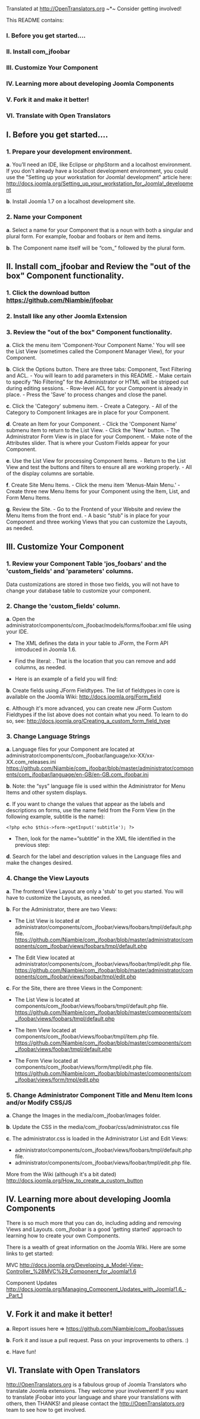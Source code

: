 Translated at http://OpenTranslators.org ~*~ Consider getting involved!


This README contains:

### I. Before you get started....

### II. Install com_jfoobar

### III. Customize Your Component

### IV. Learning more about developing Joomla Components

### V. Fork it and make it better!

### VI. Translate with Open Translators


## I. Before you get started....

### 1.  Prepare your development environment.

**a**. You’ll need an IDE, like Eclipse or phpStorm and a localhost environment. If you don't already have a localhost development environment, you could use the "Setting up your workstation for Joomla! development" article here: http://docs.joomla.org/Setting_up_your_workstation_for_Joomla!_development

**b**. Install Joomla 1.7 on a localhost development site.

### 2. Name your Component

**a**. Select a name for your Component that is a noun with both a singular and plural form. For example, foobar and foobars or item and items.

**b**. The Component name itself will be “com_” followed by the plural form.


## II. Install com_jfoobar and Review the "out of the box" Component functionality.

### 1. Click the download button https://github.com/Niambie/jfoobar

### 2. Install like any other Joomla Extension

### 3. Review the "out of the box" Component functionality.

**a**. Click the menu item 'Component-Your Component Name.' You will see the List View (sometimes called the Component Manager View), for your Component.

**b**. Click the Options button. There are three tabs: Component, Text Filtering and ACL.
    - You will learn to add parameters in this README.
    - Make certain to specify “No Filtering” for the Administrator or HTML will be stripped out during editing sessions.
    - Row-level ACL for your Component is already in place.
    - Press the 'Save' to process changes and close the panel.

**c**. Click the 'Category' submenu item.
    - Create a Category.
    - All of the Category to Component linkages are in place for your Component.

**d**. Create an Item for your Component.
    - Click the 'Component Name' submenu item to return to the List View.
    - Click the 'New' button.
    - The Administrator Form View is in place for your Component.
    - Make note of the Attributes slider. That is where your Custom Fields appear for your Component.

**e**. Use the List View for processing Component Items.
    - Return to the List View and test the buttons and filters to ensure all are working properly.
    - All of the display columns are sortable.

**f**. Create Site Menu Items.
    - Click the menu item 'Menus-Main Menu.'
    - Create three new Menu Items for your Component using the Item, List, and Form Menu Items.

**g**. Review the Site.
    - Go to the Frontend of your Website and review the Menu Items from the front end.
    - A basic “stub” is in place for your Component and three working Views that you can customize the Layouts, as needed.


## III. Customize Your Component

### 1. Review your Component Table 'jos_foobars' and the 'custom_fields' and 'parameters' columns. 

Data customizations are stored in those two fields, you will not have to change your database table to customize your component.

### 2. Change the 'custom_fields' column.

**a**. Open the administrator/components/com_jfoobar/models/forms/foobar.xml file using your IDE.

- The XML defines the data in your table to JForm, the Form API introduced in Joomla 1.6.
- Find the literal: <fields name="custom_fields">. That is the location that you can remove and add columns, as needed.
- Here is an example of a field you will find:

    <field
        name="link1"
        type="url"
        label="COM_FOOBARS_FIELD_LINK1_LABEL"
        description="COM_FOOBARS_FIELD_LINK1_DESC"
        class="inputbox"
        size="30"
    />

**b**. Create fields using JForm Fieldtypes. The list of fieldtypes in core is available on the Joomla Wiki: http://docs.joomla.org/Form_field

**c**. Although it's more advanced, you can create new JForm Custom Fieldtypes if the list above does not contain what you need. To learn to do so, see: http://docs.joomla.org/Creating_a_custom_form_field_type


### 3. Change Language Strings

**a**. Language files for your Component are located at administrator/components/com_jfoobar/language/xx-XX/xx-XX.com_releases.ini
https://github.com/Niambie/com_jfoobar/blob/master/administrator/components/com_jfoobar/language/en-GB/en-GB.com_jfoobar.ini

**b**. Note: the “sys” language file is used within the Administrator for Menu Items and other system displays.

**c**. If you want to change the values that appear as the labels and descriptions on forms, use the name field from the Form View (in the following example, subtitle is the name):

    <?php echo $this->form->getInput('subtitle'); ?>

- Then, look for the name=”subtitle” in the XML file identified in the previous step:

    <field
        name="subtitle"
        type="text"
        label="COM_FOOBARS_FIELD_SUBTITLE_LABEL"
        description="COM_FOOBARS_FIELD_SUBTITLE_DESC"
        class="inputbox"
        size="30"
    />

**d**. Search for the label and description values in the Language files and make the changes desired.


### 4. Change the View Layouts

**a**. The frontend View Layout are only a 'stub' to get you started. You will have to customize the Layouts, as needed.

**b**. For the Administrator, there are two Views:

- The List View is located at administrator/components/com_jfoobar/views/foobars/tmpl/default.php file.
https://github.com/Niambie/com_jfoobar/blob/master/administrator/components/com_jfoobar/views/foobars/tmpl/default.php

- The Edit View located at administrator/components/com_jfoobar/views/foobar/tmpl/edit.php file.
https://github.com/Niambie/com_jfoobar/blob/master/administrator/components/com_jfoobar/views/foobar/tmpl/edit.php

**c**. For the Site, there are three Views in the Component:

-  The List View is located at components/com_jfoobar/views/foobars/tmpl/default.php file.
https://github.com/Niambie/com_jfoobar/blob/master/components/com_jfoobar/views/foobars/tmpl/default.php

- The Item View located at components/com_jfoobar/views/foobar/tmpl/item.php file.
https://github.com/Niambie/com_jfoobar/blob/master/components/com_jfoobar/views/foobar/tmpl/default.php

- The Form View located at components/com_jfoobar/views/form/tmpl/edit.php file.
https://github.com/Niambie/com_jfoobar/blob/master/components/com_jfoobar/views/form/tmpl/edit.php


### 5. Change Administrator Component Title and Menu Item Icons and/or Modify CSS/JS

**a**. Change the Images in the media/com_jfoobar/images folder.

**b**. Update the CSS in the media/com_jfoobar/css/administrator.css file

**c**. The administrator.css is loaded in the Administrator List and Edit Views:
- administrator/components/com_jfoobar/views/foobars/tmpl/default.php file.
- administrator/components/com_jfoobar/views/foobar/tmpl/edit.php file.

More from the Wiki (although it's a bit dated) http://docs.joomla.org/How_to_create_a_custom_button


## IV. Learning more about developing Joomla Components

There is so much more that you can do, including adding and removing Views and Layouts. com_jfoobar is a good 'getting started' approach to learning how to create your own Components.

There is a wealth of great information on the Joomla Wiki. Here are some links to get started:

MVC http://docs.joomla.org/Developing_a_Model-View-Controller_%28MVC%29_Component_for_Joomla!1.6

Component Updates http://docs.joomla.org/Managing_Component_Updates_with_Joomla!1.6_-_Part_1



## V. Fork it and make it better!

**a**. Report issues here => https://github.com/Niambie/com_jfoobar/issues

**b**. Fork it and issue a pull request. Pass on your improvements to others. :)

**c**. Have fun!


## VI. Translate with Open Translators

http://OpenTranslators.org is a fabulous group of Joomla Translators who translate Joomla extensions. They welcome your involvement!
If you want to translate jFoobar into your language and share your translations with others, then THANKS! and please contact the http://OpenTranslators.org team to see how to get involved.